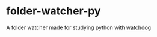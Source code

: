 # folder-watcher-py
A folder watcher made for studying python with [watchdog](https://pypi.org/project/watchdog/)
